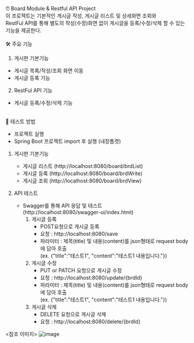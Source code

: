 ⏰ Board Module & Restful API Project<br/>
이 프로젝트는 기본적인 게시글 작성, 게시글 리스트 및 상세화면 조회와<br/>
RestFul API를 통해 별도의 작성(수정)화면 없이 게시글을 등록/수정/삭제 할 수 있는 기능을 제공한다.
<br/><br/>
🛠 주요 기능

 1. 게시판 기본기능
   - 게시글 목록/작성/조회 화면 이동
   - 게시글 등록 기능

 2. RestFul API 기능
   - 게시글 등록/수정/삭제 기능
<br/>
🧪 테스트 방법

 - 프로젝트 실행
 - Spring Boot 프로젝트 import 후 실행 (내장톰캣)
   
 1. 게시판 기본기능
    - 게시글 리스트 (http://localhost:8080/board/brdList)
    - 게시글 등록 (http://localhost:8080/board/brdWrite)
    - 게시글 조회 (http://localhost:8080/board/brdView)

 2. API 테스트
    - Swagger를 통해 API 응답 및 테스트<br/>
      (http://localhost:8080/swagger-ui/index.html)
      1) 게시글 등록
         - POST요청으로 게시글 등록
         - 요청 : http://localhost:8080/save
         - 파라미터 : 제목(title) 및 내용(content)를 json형태로 request body에 담아 호출<br/>
           (ex. {"title":"테스트1", "content":"테스트1 내용입니다."})
      3) 게시글 수정
         - PUT or PATCH 요청으로 게시글 수정
         - 요청 : http://localhost:8080/update/{brdId}
         - 파라미터 : 제목(title) 및 내용(content)를 json형태로 request body에 담아 호출<br/>
           (ex. {"title":"테스트1", "content":"테스트1 내용입니다."})
      5) 게시글 삭제
         - DELETE 요청으로 게시글 삭제
         - 요청 : http://localhost:8080/delete/{brdId}

<참조 이미지>
    ![image](https://github.com/user-attachments/assets/2f42f3dd-1068-4b24-ae92-1e9cf88a5467)
